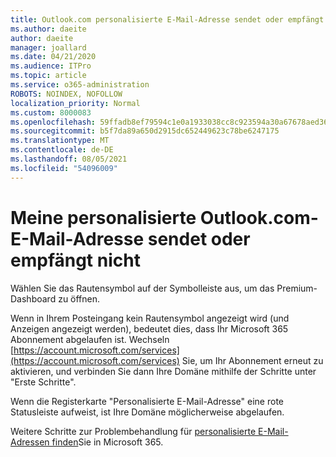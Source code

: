 ```yaml
---
title: Outlook.com personalisierte E-Mail-Adresse sendet oder empfängt nicht
ms.author: daeite
author: daeite
manager: joallard
ms.date: 04/21/2020
ms.audience: ITPro
ms.topic: article
ms.service: o365-administration
ROBOTS: NOINDEX, NOFOLLOW
localization_priority: Normal
ms.custom: 8000083
ms.openlocfilehash: 59ffadb8ef79594c1e0a1933038cc8c923594a30a67678aed36aa62cf174c3aa
ms.sourcegitcommit: b5f7da89a650d2915dc652449623c78be6247175
ms.translationtype: MT
ms.contentlocale: de-DE
ms.lasthandoff: 08/05/2021
ms.locfileid: "54096009"
---
```

# <a name="my-personalized-outlookcom-email-address-isnt-sending-or-receiving"></a>Meine personalisierte Outlook.com-E-Mail-Adresse sendet oder empfängt nicht

Wählen Sie das Rautensymbol auf der Symbolleiste aus, um das Premium-Dashboard zu öffnen.

Wenn in Ihrem Posteingang kein Rautensymbol angezeigt wird (und Anzeigen angezeigt werden), bedeutet dies, dass Ihr Microsoft 365 Abonnement abgelaufen ist. Wechseln [https://account.microsoft.com/services](https://account.microsoft.com/services) Sie, um Ihr Abonnement erneut zu aktivieren, und verbinden Sie dann Ihre Domäne mithilfe der Schritte unter "Erste Schritte".

Wenn die Registerkarte "Personalisierte E-Mail-Adresse" eine rote Statusleiste aufweist, ist Ihre Domäne möglicherweise abgelaufen.

Weitere Schritte zur Problembehandlung für [personalisierte E-Mail-Adressen finden](https://support.office.com/article/75416a58-b225-4c02-8c07-8979403b427b?wt.mc_id=Office_Outlook_com_Alchemy)Sie in Microsoft 365.